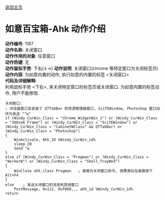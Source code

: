 ﻿---
layout: default
---

[返回主页](http://wyagd001.github.io/RuYi-Ahk)

# [](#header-2) 如意百宝箱-Ahk 动作介绍

**动作编号**: 1187  
**动作名称**: 关闭窗口  
**动作作用的对象**: 任意窗口  
**动作热键**: 无  
**动作鼠标手势**: 下右(↓→)
**动作说明**: 关闭窗口(chrome 等特定窗口为关闭标签页)  
**动作内容**: 为如意内置的动作, 执行如意的内置的标签 <关闭窗口>  
**代码及详细解释**:  
利用鼠标手势 <下右>, 来关闭特定窗口的标签页或关闭窗口. 为如意内置的标签动作, 用户不能修改.

```Ahk
关闭窗口:
; 浏览器窗口及安装了 QTTabBar 的资源管理器窗口, SciTEWindow, Photoshop 窗口动作为发送 "^w"
if (Windy_CurWin_Class = "Chrome_WidgetWin_1") or (Windy_CurWin_Class = "360se6_Frame") or (Windy_CurWin_Class = "SciTEWindow") or (Windy_CurWin_Class = "CabinetWClass" && QTTabBar) or (Windy_CurWin_Class = "Photoshop")
{
	WinActivate, Ahk_ID %Windy_CurWin_id%
	sleep 20
	Send ^w
}
else if (Windy_CurWin_Class = "Progman") or (Windy_CurWin_Class = "WorkerW") or (Windy_CurWin_Class = "Shell_TrayWnd")
{
	WinClose ahk_class Progman   ; 桌面为关闭窗口命令, 效果类似在桌面按下 Alt+F4 
}
else    ; 发送关闭窗口的消息到其他窗口
	PostMessage, 0x112, 0xF060,,, ahk_id %Windy_CurWin_id%
return
```
